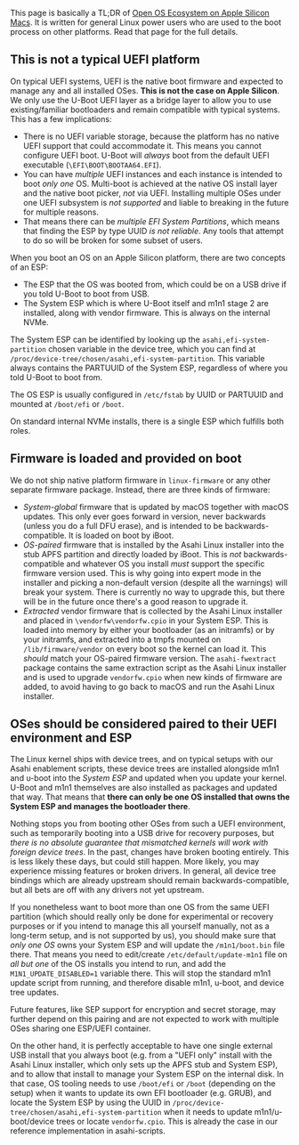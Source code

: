 This page is basically a TL;DR of [Open OS Ecosystem on Apple Silicon Macs](open-os-interop.md). It is written for general Linux power users who are used to the boot process on other platforms. Read that page for the full details.

## This is not a typical UEFI platform

On typical UEFI systems, UEFI is the native boot firmware and expected to manage any and all installed OSes. **This is not the case on Apple Silicon**. We only use the U-Boot UEFI layer as a bridge layer to allow you to use existing/familiar bootloaders and remain compatible with typical systems. This has a few implications:

* There is no UEFI variable storage, because the platform has no native UEFI support that could accommodate it. This means you cannot configure UEFI boot. U-Boot will *always* boot from the default UEFI executable (`\EFI\BOOT\BOOTAA64.EFI`).
* You can have *multiple* UEFI instances and each instance is intended to boot *only one* OS. Multi-boot is achieved at the native OS install layer and the native boot picker, *not* via UEFI. Installing multiple OSes under one UEFI subsystem is *not supported* and liable to breaking in the future for multiple reasons.
* That means there can be *multiple EFI System Partitions*, which means that finding the ESP by type UUID *is not reliable*. Any tools that attempt to do so will be broken for some subset of users.

When you boot an OS on an Apple Silicon platform, there are two concepts of an ESP:

* The ESP that the OS was booted from, which could be on a USB drive if you told U-Boot to boot from USB.
* The System ESP which is where U-Boot itself and m1n1 stage 2 are installed, along with vendor firmware. This is always on the internal NVMe.

The System ESP can be identified by looking up the `asahi,efi-system-partition` chosen variable in the device tree, which you can find at `/proc/device-tree/chosen/asahi,efi-system-partition`. This variable always contains the PARTUUID of the System ESP, regardless of where you told U-Boot to boot from.

The OS ESP is usually configured in `/etc/fstab` by UUID or PARTUUID and mounted at `/boot/efi` or `/boot`.

On standard internal NVMe installs, there is a single ESP which fulfills both roles.

## Firmware is loaded and provided on boot

We do not ship native platform firmware in `linux-firmware` or any other separate firmware package. Instead, there are three kinds of firmware:

* *System-global* firmware that is updated by macOS together with macOS updates. This only ever goes forward in version, never backwards (unless you do a full DFU erase), and is intended to be backwards-compatible. It is loaded on boot by iBoot.
* *OS-paired* firmware that is installed by the Asahi Linux installer into the stub APFS partition and directly loaded by iBoot. This is *not* backwards-compatible and whatever OS you install *must* support the specific firmware version used. This is why going into expert mode in the installer and picking a non-default version (despite all the warnings) will break your system. There is currently no way to upgrade this, but there will be in the future once there's a good reason to upgrade it.
* *Extracted* vendor firmware that is collected by the Asahi Linux installer and placed in `\vendorfw\vendorfw.cpio` in your System ESP. This is loaded into memory by either your bootloader (as an initramfs) or by your initramfs, and extracted into a tmpfs mounted on `/lib/firmware/vendor` on every boot so the kernel can load it. This *should* match your OS-paired firmware version. The `asahi-fwextract` package contains the same extraction script as the Asahi Linux installer and is used to upgrade `vendorfw.cpio` when new kinds of firmware are added, to avoid having to go back to macOS and run the Asahi Linux installer.

## OSes should be considered paired to their UEFI environment and ESP

The Linux kernel ships with device trees, and on typical setups with our Asahi enablement scripts, these device trees are installed alongside m1n1 and u-boot into the *System ESP* and updated when you update your kernel. U-Boot and m1n1 themselves are also installed as packages and updated that way. That means that **there can only be one OS installed that owns the System ESP and manages the bootloader there**.

Nothing stops you from booting other OSes from such a UEFI environment, such as temporarily booting into a USB drive for recovery purposes, but *there is no absolute guarantee that mismatched kernels will work with foreign device trees*. In the past, changes have broken booting entirely. This is less likely these days, but could still happen. More likely, you may experience missing features or broken drivers. In general, all device tree bindings which are already upstream should remain backwards-compatible, but all bets are off with any drivers not yet upstream.

If you nonetheless want to boot more than one OS from the same UEFI partition (which should really only be done for experimental or recovery purposes or if you intend to manage this all yourself manually, not as a long-term setup, and is not supported by us), you should make sure that *only one OS* owns your System ESP and will update the `/m1n1/boot.bin` file there. That means you need to edit/create `/etc/default/update-m1n1` file on *all but one* of the OS installs you intend to run, and add the `M1N1_UPDATE_DISABLED=1` variable there. This will stop the standard m1n1 update script from running, and therefore disable m1n1, u-boot, and device tree updates.

Future features, like SEP support for encryption and secret storage, may further depend on this pairing and are not expected to work with multiple OSes sharing one ESP/UEFI container.

On the other hand, it is perfectly acceptable to have one single external USB install that you always boot (e.g. from a "UEFI only" install with the Asahi Linux installer, which only sets up the APFS stub and System ESP), and to allow that install to manage your System ESP on the internal disk. In that case, OS tooling needs to use `/boot/efi` or `/boot` (depending on the setup) when it wants to update its own EFI bootloader (e.g. GRUB), and locate the System ESP by using the UUID in `/proc/device-tree/chosen/asahi,efi-system-partition` when it needs to update m1n1/u-boot/device trees or locate `vendorfw.cpio`. This is already the case in our reference implementation in asahi-scripts.
